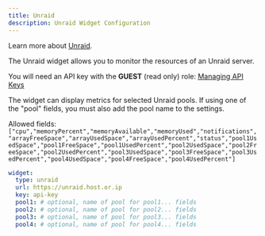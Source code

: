 ```yaml
---
title: Unraid
description: Unraid Widget Configuration
---
```


Learn more about [Unraid](https://unraid.net/).

The Unraid widget allows you to monitor the resources of an Unraid server.

You will need an API key with the **GUEST** (read only) role: [Managing API Keys](https://docs.unraid.net/API/how-to-use-the-api/#managing-api-keys)

The widget can display metrics for selected Unraid pools. If using one of the "pool" fields, you must also add the pool name to the settings.

Allowed fields: `["cpu","memoryPercent","memoryAvailable","memoryUsed","notifications","arrayFreeSpace","arrayUsedSpace","arrayUsedPercent","status","pool1UsedSpace","pool1FreeSpace","pool1UsedPercent","pool2UsedSpace","pool2FreeSpace","pool2UsedPercent","pool3UsedSpace","pool3FreeSpace","pool3UsedPercent","pool4UsedSpace","pool4FreeSpace","pool4UsedPercent"]`

```yaml
widget:
  type: unraid
  url: https://unraid.host.or.ip
  key: api-key
  pool1: # optional, name of pool for pool1... fields
  pool2: # optional, name of pool for pool2... fields
  pool3: # optional, name of pool for pool3... fields
  pool4: # optional, name of pool for pool4... fields
```
